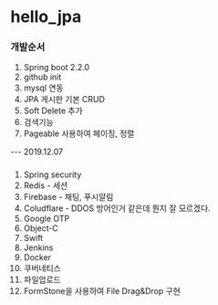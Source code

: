 # hello_jpa


### 개발순서
1. Spring boot 2.2.0
2. github init
3. mysql 연동
4. JPA 게시판 기본 CRUD
5. Soft Delete 추가
6. 검색기능
7. Pageable 사용하여 페이징, 정렬

--- 2019.12.07

###

1. Spring security
2. Redis - 세션
3. Firebase - 채팅, 푸시알림
4. Coludflare - DDOS 방어인거 같은데 뭔지 잘 모르겠다.
5. Google OTP
6. Object-C
7. Swift
8. Jenkins
9. Docker
10. 쿠버네티스
11. 파일업로드
12. FormStone을 사용하여 File Drag&Drop 구현
